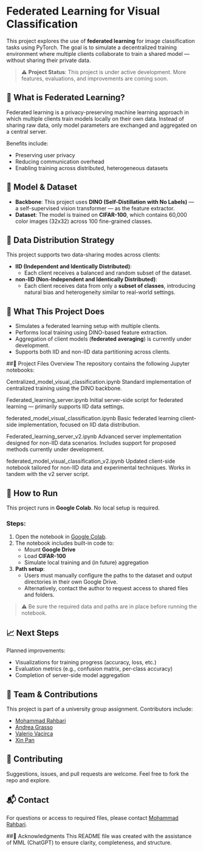 # Federated Learning for Visual Classification

This project explores the use of **federated learning** for image classification tasks using PyTorch. The goal is to simulate a decentralized training environment where multiple clients collaborate to train a shared model — without sharing their private data.

> ⚠️ **Project Status**: This project is under active development. More features, evaluations, and improvements are coming soon.

## 🧠 What is Federated Learning?

Federated learning is a privacy-preserving machine learning approach in which multiple clients train models locally on their own data. Instead of sharing raw data, only model parameters are exchanged and aggregated on a central server.

Benefits include:
- Preserving user privacy
- Reducing communication overhead
- Enabling training across distributed, heterogeneous datasets

## 🧩 Model & Dataset

- **Backbone**: This project uses **DINO (Self-Distillation with No Labels)** — a self-supervised vision transformer — as the feature extractor.
- **Dataset**: The model is trained on **CIFAR-100**, which contains 60,000 color images (32x32) across 100 fine-grained classes.

## 🔁 Data Distribution Strategy

This project supports two data-sharing modes across clients:

- **IID (Independent and Identically Distributed)**:
  - Each client receives a balanced and random subset of the dataset.
- **non-IID (Non-Independent and Identically Distributed)**:
  - Each client receives data from only a **subset of classes**, introducing natural bias and heterogeneity similar to real-world settings.

## 📌 What This Project Does

- Simulates a federated learning setup with multiple clients.
- Performs local training using DINO-based feature extraction.
- Aggregation of client models (**federated averaging**) is currently under development.
- Supports both IID and non-IID data partitioning across clients.

##📁 Project Files Overview
The repository contains the following Jupyter notebooks:

Centralized_model_visual_classification.ipynb
Standard implementation of centralized training using the DINO backbone.

Federated_learning_server.ipynb
Initial server-side script for federated learning — primarily supports IID data settings.

federated_model_visual_classification.ipynb
Basic federated learning client-side implementation, focused on IID data distribution.

Federated_learning_server_v2.ipynb
Advanced server implementation designed for non-IID data scenarios. Includes support for proposed methods currently under development.

federated_model_visual_classification_v2.ipynb
Updated client-side notebook tailored for non-IID data and experimental techniques. Works in tandem with the v2 server script.

## 🚀 How to Run

This project runs in **Google Colab**. No local setup is required.

### Steps:

1. Open the notebook in [Google Colab](https://colab.research.google.com/).
2. The notebook includes built-in code to:
   - Mount **Google Drive**
   - Load **CIFAR-100**
   - Simulate local training and (in future) aggregation
3. **Path setup**:
   - Users must manually configure the paths to the dataset and output directories in their own Google Drive.
   - Alternatively, contact the author to request access to shared files and folders.

> ⚠️ Be sure the required data and paths are in place before running the notebook.

## 📈 Next Steps

Planned improvements:
- Visualizations for training progress (accuracy, loss, etc.)
- Evaluation metrics (e.g., confusion matrix, per-class accuracy)
- Completion of server-side model aggregation

## 👥 Team & Contributions

This project is part of a university group assignment. Contributors include:

- [Mohammad Rahbari](https://github.com/mohammad-rahbari)
- [Andrea Grasso](https://github.com/AndrewTurin)
- [Valerio Vacirca](https://github.com/AstroVale5)
- [Xin Pan](https://github.com/CheckMan1707)

## 🤝 Contributing

Suggestions, issues, and pull requests are welcome. Feel free to fork the repo and explore.

## 📬 Contact

For questions or access to required files, please contact [Mohammad Rahbari](https://github.com/mohammad-rahbari).

##📝 Acknowledgments
This README file was created with the assistance of MML (ChatGPT) to ensure clarity, completeness, and structure.

